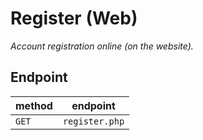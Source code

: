 # Register (Web)

*Account registration online (on the website).*

## Endpoint

| method | endpoint       |
|--------|----------------|
| `GET`  | `register.php` |
